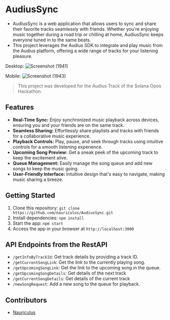 # AudiusSync

- AudiusSync is a web application that allows users to sync and share their favorite tracks seamlessly with friends. Whether you're enjoying music together during a road trip or chilling at home, AudiusSync keeps everyone tuned in to the same beats.
- This project leverages the Audius SDK to integrate and play music from the Audius platform, offering a wide range of tracks for your listening pleasure.

Desktop:
![Screenshot (1941)](https://github.com/nauriculus/AudiusSync/assets/24634581/ffdfe146-ffed-4898-a0e7-abaeb9fe35b8)

Mobile: 
![Screenshot (1943)](https://github.com/nauriculus/AudiusSync/assets/24634581/656c5ed7-3d25-43d1-89d1-f8cbf1aeef96)

> This project was developed for the Audius Track of the Solana Opos Hackathon.

## Features
- **Real-Time Sync:** Enjoy synchronized music playback across devices, ensuring you and your friends are on the same track.
- **Seamless Sharing:** Effortlessly share playlists and tracks with friends for a collaborative music experience.
- **Playback Controls:** Play, pause, and seek through tracks using intuitive controls for a smooth listening experience.
- **Upcoming Song Preview:** Get a sneak peek of the upcoming track to keep the excitement alive.
- **Queue Management:** Easily manage the song queue and add new songs to keep the music going.
- **User-Friendly Interface:** Intuitive design that's easy to navigate, making music sharing a breeze.

## Getting Started

1. Clone this repository: `git clone https://github.com/nauriculus/AudiusSync.git`
2. Install dependencies: `npm install`
3. Start the app: `npm start`
4. Access the app in your browser at `http://localhost:3000`

## API Endpoints from the RestAPI

- `/getInfoByTrackId`: Get track details by providing a track ID.
- `/getCurrentSongLink`: Get the link to the currently playing song.
- `/getUpcomingSongLink`: Get the link to the upcoming song in the queue.
- `/getUpcomingSongDetails`: Get details of the next track
- `/getCurrentSongDetails`: Get details of the current track
- `/newSongRequest`: Add a new song to the queue for playback.

## Contributors
- [Nauriculus](https://github.com/nauriculus)
